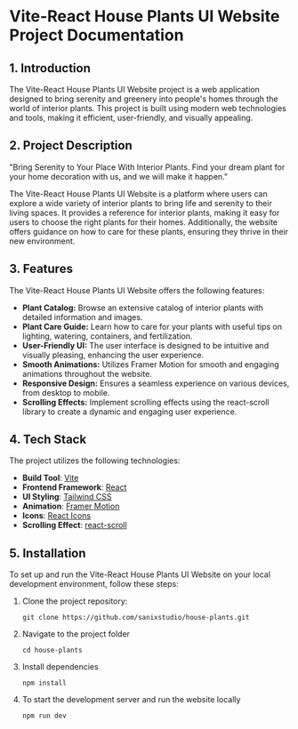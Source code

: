 # Vite-React House Plants UI Website Project Documentation

## 1. Introduction

The Vite-React House Plants UI Website project is a web application designed to bring serenity and greenery into people's homes through the world of interior plants. This project is built using modern web technologies and tools, making it efficient, user-friendly, and visually appealing.
## 2. Project Description

"Bring Serenity to Your Place With Interior Plants. Find your dream plant for your home decoration with us, and we will make it happen."

The Vite-React House Plants UI Website is a platform where users can explore a wide variety of interior plants to bring life and serenity to their living spaces. It provides a reference for interior plants, making it easy for users to choose the right plants for their homes. Additionally, the website offers guidance on how to care for these plants, ensuring they thrive in their new environment.

## 3. Features

The Vite-React House Plants UI Website offers the following features:

- **Plant Catalog:** Browse an extensive catalog of interior plants with detailed information and images.
- **Plant Care Guide:** Learn how to care for your plants with useful tips on lighting, watering, containers, and fertilization.
- **User-Friendly UI:** The user interface is designed to be intuitive and visually pleasing, enhancing the user experience.
- **Smooth Animations:** Utilizes Framer Motion for smooth and engaging animations throughout the website.
- **Responsive Design:** Ensures a seamless experience on various devices, from desktop to mobile.
- **Scrolling Effects:** Implement scrolling effects using the react-scroll library to create a dynamic and engaging user experience.

## 4. Tech Stack

The project utilizes the following technologies:

- **Build Tool**: [Vite](https://vitejs.dev/)
- **Frontend Framework**: [React](https://reactjs.org/)
- **UI Styling**: [Tailwind CSS](https://tailwindcss.com/)
- **Animation**: [Framer Motion](https://www.framer.com/motion/)
- **Icons**: [React Icons](https://react-icons.github.io/react-icons/)
- **Scrolling Effect**: [react-scroll](https://www.npmjs.com/package/react-scroll)

## 5. Installation

To set up and run the Vite-React House Plants UI Website on your local development environment, follow these steps:

1. Clone the project repository:

   ```shell
   git clone https://github.com/sanixstudio/house-plants.git
   
2. Navigate to the project folder
   ```shell
   cd house-plants
   ```

3. Install dependencies
   ```shell
   npm install

4. To start the development server and run the website locally 
   ```shell
   npm run dev